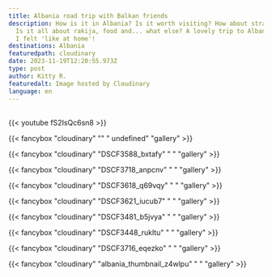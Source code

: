 ```yaml
---
title: Albania road trip with Balkan friends
description: How is it in Albania? Is it worth visiting? How about stray dogs?
  Is it all about rakija, food and... what else? A lovely trip to Albania, where
  I felt 'like at home'!
destinations: Albania
featuredpath: cloudinary
date: 2023-11-19T12:20:55.973Z
type: post
author: Kitty R.
featuredalt: Image hosted by Cloudinary
language: en
---
```

<br>{{< youtube fS2IsQc6sn8 >}}</br>

{{< fancybox "cloudinary" "" " undefined" "gallery" >}}

{{< fancybox "cloudinary" "DSCF3588_bxtafy" " " "gallery" >}}

{{< fancybox "cloudinary" "DSCF3718_anpcnv" " " "gallery" >}}

{{< fancybox "cloudinary" "DSCF3618_q69vqy" " " "gallery" >}}

{{< fancybox "cloudinary" "DSCF3621_iucub7" " " "gallery" >}}

{{< fancybox "cloudinary" "DSCF3481_b5jvya" " " "gallery" >}}

{{< fancybox "cloudinary" "DSCF3448_rukltu" " " "gallery" >}}

{{< fancybox "cloudinary" "DSCF3716_eqezko" " " "gallery" >}}

{{< fancybox "cloudinary" "albania_thumbnail_z4wlpu" " " "gallery" >}}